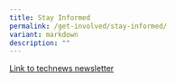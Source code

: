 ```yaml
---
title: Stay Informed
permalink: /get-involved/stay-informed/
variant: markdown
description: ""
---
```

<p><a href="https://staging-lite.d2uz1494fahfnj.amplifyapp.com/get-involved/stay-informed/technews-newsletter/" rel="noopener noreferrer nofollow" target="_blank">Link to technews newsletter</a></p><p></p>